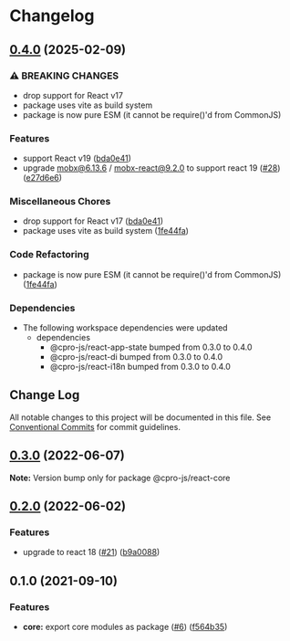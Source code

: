 # Changelog

## [0.4.0](https://github.com/cpro-js/react-core-modules/compare/@cpro-js/react-core-v0.3.0...@cpro-js/react-core-v0.4.0) (2025-02-09)


### ⚠ BREAKING CHANGES

* drop support for React v17
* package uses vite as build system
* package is now pure ESM (it cannot be require()'d from CommonJS)

### Features

* support React v19 ([bda0e41](https://github.com/cpro-js/react-core-modules/commit/bda0e411babba731f53789a1801b638bf31fd139))
* upgrade mobx@6.13.6 / mobx-react@9.2.0 to support react 19 ([#28](https://github.com/cpro-js/react-core-modules/issues/28)) ([e27d6e6](https://github.com/cpro-js/react-core-modules/commit/e27d6e6532e05eddc7aa24fb258f52cdb7be1fd0))


### Miscellaneous Chores

* drop support for React v17 ([bda0e41](https://github.com/cpro-js/react-core-modules/commit/bda0e411babba731f53789a1801b638bf31fd139))
* package uses vite as build system ([1fe44fa](https://github.com/cpro-js/react-core-modules/commit/1fe44faeb9bdbd2edd359d873c4a6cdbcc0c0103))


### Code Refactoring

* package is now pure ESM (it cannot be require()'d from CommonJS) ([1fe44fa](https://github.com/cpro-js/react-core-modules/commit/1fe44faeb9bdbd2edd359d873c4a6cdbcc0c0103))


### Dependencies

* The following workspace dependencies were updated
  * dependencies
    * @cpro-js/react-app-state bumped from 0.3.0 to 0.4.0
    * @cpro-js/react-di bumped from 0.3.0 to 0.4.0
    * @cpro-js/react-i18n bumped from 0.3.0 to 0.4.0

## Change Log

All notable changes to this project will be documented in this file.
See [Conventional Commits](https://conventionalcommits.org) for commit guidelines.

## [0.3.0](https://github.com/cpro-js/react-core-modules/compare/v0.2.0...v0.3.0) (2022-06-07)

**Note:** Version bump only for package @cpro-js/react-core

## [0.2.0](https://github.com/cpro-js/react-core-modules/compare/v0.1.0...v0.2.0) (2022-06-02)

### Features

- upgrade to react 18 ([#21](https://github.com/cpro-js/react-core-modules/issues/21)) ([b9a0088](https://github.com/cpro-js/react-core-modules/commit/b9a0088b6c7d5a55d125e7137c46654f03f305ab))

## 0.1.0 (2021-09-10)

### Features

- **core:** export core modules as package ([#6](https://github.com/cpro-js/react-core-modules/issues/6)) ([f564b35](https://github.com/cpro-js/react-core-modules/commit/f564b35826e6ec4086bff3990ccfd88400d17207))
